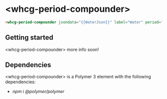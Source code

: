 # &lt;whcg-period-compounder&gt;

```html
<whcg-period-compounder jsondata="{{WaterJson}}" label="Water" period="{{period}}" rate="{{inflation}}" initial-value="{{initialWaterCost}}"></whcg-period-compounder>
```

## Getting started 

&lt;whcg-period-compounder&gt; more info soon!

## Dependencies

&lt;whcg-period-compounder&gt; is a Polymer 3 element with the following dependencies: 
- *npm i @polymer/polymer*
